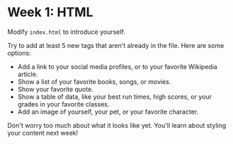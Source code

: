 # Week 1: HTML

Modify `index.html` to introduce yourself.

Try to add at least 5 new tags that aren't already in the file. Here are some options:

- Add a link to your social media profiles, or to your favorite Wikipedia article.
- Show a list of your favorite books, songs, or movies.
- Show your favorite quote.
- Show a table of data, like your best run times, high scores, or your grades in your favorite classes.
- Add an image of yourself, your pet, or your favorite character.

Don't worry too much about what it looks like yet. You'll learn about styling your content next week!